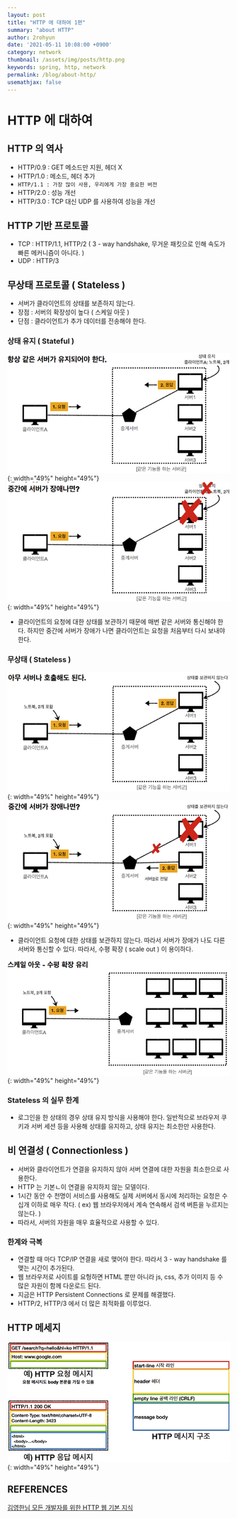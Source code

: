 ```yaml
---
layout: post
title: "HTTP 에 대하여 1편"
summary: "about HTTP"
author: 2rohyun
date: '2021-05-11 10:08:00 +0900'
category: network
thumbnail: /assets/img/posts/http.png
keywords: spring, http, network
permalink: /blog/about-http/
usemathjax: false
---
```


# HTTP 에 대하여

## HTTP 의 역사
  - HTTP/0.9 : GET 메소드만 지원, 헤더 X
  - HTTP/1.0 : 메소드, 헤더 추가
  - `HTTP/1.1 : 가장 많이 사용, 우리에게 가장 중요한 버전`
  - HTTP/2.0 : 성능 개선
  - HTTP/3.0 : TCP 대신 UDP 를 사용하여 성능을 개선

## HTTP 기반 프로토콜
 - TCP : HTTP/1.1, HTTP/2 ( 3 - way handshake, 무거운 패킷으로 인해 속도가 빠른 메커니즘이 아니다. )
 - UDP : HTTP/3 

## 무상태 프로토콜 ( Stateless )
 - 서버가 클라이언트의 상태를 보존하지 않는다.
 - 장점 : 서버의 확장성이 높다 ( 스케일 아웃 )
 - 단점 : 클라이언트가 추가 데이터를 전송해야 한다.

### 상태 유지 ( Stateful )

 ![ful1](/assets/img/posts/ful1.png){: width="49%" height="49%"} ![fu2](/assets/img/posts/fu2.png){: width="49%" height="49%"} 

  - 클라이언트의 요청에 대한 상태를 보관하기 때문에 매번 같은 서버와 통신해야 한다. 하지만 중간에 서버가 장애가 나면 클라이언트는 요청을 처음부터 다시 보내야 한다.

### 무상태 ( Stateless )
 
 ![less1](/assets/img/posts/less1.png){: width="49%" height="49%"} ![less2](/assets/img/posts/less2.png){: width="49%" height="49%"} 

  - 클라이언트 요청에 대한 상태를 보관하지 않는다. 따라서 서버가 장애가 나도 다른 서버와 통신할 수 있다. 따라서, 수평 확장 ( scale out ) 이 용이하다.

 ![scaleout](/assets/img/posts/scaleout.png){: width="49%" height="49%"}

### Stateless 의 실무 한계
 - 로그인을 한 상태의 경우 상태 유지 방식을 사용해야 한다. 일반적으로 브라우저 쿠키과 서버 세션 등을 사용해 상태를 유지하고, 상태 유지는 최소한만 사용한다.

## 비 연결성 ( Connectionless )
 - 서버와 클라이언트가 연결을 유지하지 않아 서버 연결에 대한 자원을 최소한으로 사용한다.
 - HTTP 는 기본ㄴ이 연결을 유지하지 않는 모델이다.
 - 1시간 동안 수 천명이 서비스를 사용해도 실제 서버에서 동시에 처리하는 요청은 수 십개 이하로 매우 작다. ( ex) 웹 브라우저에서 계속 연속해서 검색 버튼을 누르지는 않는다. ) 
 - 따라서, 서버의 자원을 매우 효율적으로 사용할 수 있다.

### 한계와 극복
  - 연결할 때 마다 TCP/IP 연결을 새로 맺어야 한다. 따라서 3 - way handshake 를 맺는 시간이 추가된다.
  - 웹 브라우저로 사이트를 요헝하면 HTML 뿐만 아니라 js, css, 추가 이미지 등 수 많은 자원이 함께 다운로드 된다.
  - 지금은 HTTP Persistent Connections 로 문제를 해결했다.
  - HTTP/2, HTTP/3 에서 더 많은 최적화를 이루었다.

## HTTP 메세지 

 ![httpmessage](/assets/img/posts/httpmessage.png){: width="49%" height="49%"}

## REFERENCES
[김영한님 모든 개발자를 위한 HTTP 웹 기본 지식](https://www.inflearn.com/course/http-%EC%9B%B9-%EB%84%A4%ED%8A%B8%EC%9B%8C%ED%81%AC)



